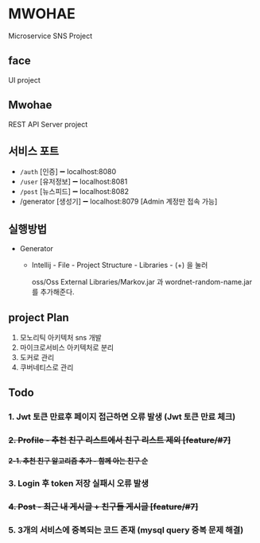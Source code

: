 # MWOHAE
Microservice SNS Project



## face
UI project



## Mwohae
REST API Server project



## 서비스 포트

- `/auth` [인증] :heavy_minus_sign: localhost:8080
- `/user` [유저정보] :heavy_minus_sign: localhost:8081
- `/post` [뉴스피드] :heavy_minus_sign: localhost:8082
- /generator [생성기] :heavy_minus_sign: localhost:8079 [Admin 계정만 접속 가능]

## 실행방법

- Generator

  * Intellij - File - Project Structure - Libraries - (+) 을 눌러

    oss/Oss External Libraries/Markov.jar 과 wordnet-random-name.jar 를 추가해준다.

## project Plan

1. 모노리틱 아키텍처 sns 개발
2. 마이크로서비스 아키텍처로 분리
3. 도커로 관리
4. 쿠버네티스로 관리



## Todo

### 1. Jwt 토큰 만료후 페이지 접근하면 오류 발생 (Jwt 토큰 만료 체크)

### ~~2.  Profile - 추천 친구 리스트에서 친구 리스트 제외	[feature/#7]~~

#### 	~~2-1. 추천 친구 알고리즘 추가 - 함께 아는 친구 순~~

### 3. Login 후 token 저장 실패시 오류 발생

### ~~4. Post - 최근 내 게시글 + 친구들 게시글	[feature/#7]~~

### 5. 3개의 서비스에 중복되는 코드 존재 (mysql query 중복 문제 해결)

